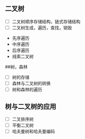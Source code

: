 ## 二叉树
- [ ] 二叉树顺序存储结构，链式存储结构
- [ ] 二叉树生成，遍历，查找，销毁
- 先序遍历
- 中序遍历
- 后序遍历
- 线索二叉树

##树，森林
- [ ] 树的存储
- [ ] 森林与二叉树的转换
- [ ] 树和森林的遍历

## 树与二叉树的应用
- [ ] 二叉排序树
- [ ] 平衡二叉树
- [ ] 哈夫曼树和哈夫曼编码